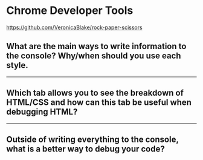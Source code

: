 # Chrome Developer Tools
https://github.com/VeronicaBlake/rock-paper-scissors

## What are the main ways to write information to the console? Why/when should you use each style.

---

## Which tab allows you to see the breakdown of HTML/CSS and how can this tab be useful when debugging HTML?

---

## Outside of writing everything to the console, what is a better way to debug your code?
